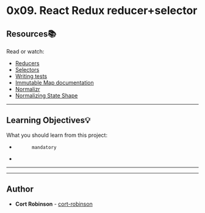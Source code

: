 # 0x09. React Redux reducer+selector

## Resources:books:
Read or watch:
* [Reducers](https://intranet.hbtn.io/rltoken/trY1MX9kqfGHJuBZNZ81gw)
* [Selectors](https://intranet.hbtn.io/rltoken/BTxJZN0xjsVICD9cQskGRQ)
* [Writing tests](https://intranet.hbtn.io/rltoken/R1ItiIAYYfpRKcRmkacr8w)
* [Immutable Map documentation](https://intranet.hbtn.io/rltoken/Ap2lpTrq26l55SPkw1wFqw)
* [Normalizr](https://intranet.hbtn.io/rltoken/0PRZtJeIoFMGZWRJtei3Rw)
* [Normalizing State Shape](https://intranet.hbtn.io/rltoken/IV1ATmiv_IR158RAhN8Z3w)

---
## Learning Objectives:bulb:
What you should learn from this project:


*           mandatory
*         

---
---

## Author
* **Cort Robinson** - [cort-robinson](https://github.com/cort-robinson)
